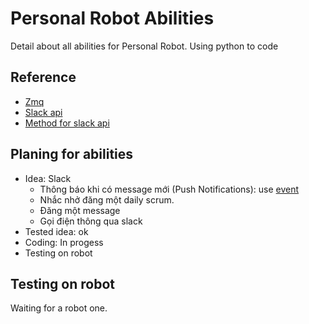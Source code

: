Personal Robot Abilities
========================
Detail about all abilities for Personal Robot. Using python to code

Reference
---------
- [Zmq](https://learning-0mq-with-pyzmq.readthedocs.io/en/latest/pyzmq/pyzmq.html)
- [Slack api](https://api.slack.com/community)
- [Method for slack api](https://api.slack.com/methods)

Planing for abilities
---------------------
- Idea: Slack
    + Thông báo khi có message mới (Push Notifications): use [event](https://api.slack.com/events/api)
    + Nhắc nhở đăng một daily scrum.
    + Đăng một message
    + Gọi điện thông qua slack
- Tested idea: ok
- Coding: In progess
- Testing on robot

Testing on robot
----------------
Waiting for a robot one.
